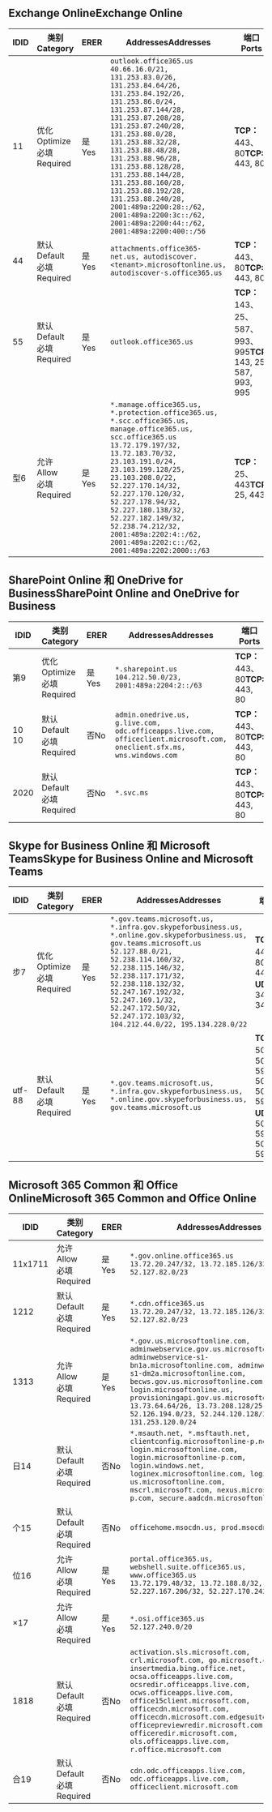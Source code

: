 <!--THIS FILE IS AUTOMATICALLY GENERATED. MANUAL CHANGES WILL BE OVERWRITTEN.-->
<!--Please contact the Office 365 Endpoints team with any questions.-->
<!--USGovGCCHigh endpoints version 2019052800-->
<!--File generated 2019-05-28 11:00:10.4748-->

## <a name="exchange-online"></a><span data-ttu-id="35b56-101">Exchange Online</span><span class="sxs-lookup"><span data-stu-id="35b56-101">Exchange Online</span></span>

<span data-ttu-id="35b56-102">ID</span><span class="sxs-lookup"><span data-stu-id="35b56-102">ID</span></span> | <span data-ttu-id="35b56-103">类别</span><span class="sxs-lookup"><span data-stu-id="35b56-103">Category</span></span> | <span data-ttu-id="35b56-104">ER</span><span class="sxs-lookup"><span data-stu-id="35b56-104">ER</span></span> | <span data-ttu-id="35b56-105">Addresses</span><span class="sxs-lookup"><span data-stu-id="35b56-105">Addresses</span></span> | <span data-ttu-id="35b56-106">端口</span><span class="sxs-lookup"><span data-stu-id="35b56-106">Ports</span></span>
-- | -------------------- | --- | ------------------------------------------------------------------------------------------------------------------------------------------------------------------------------------------------------------------------------------------------------------------------------------------------------------------------------------------------------------------------------------------------------------------------------------------------ | -------------------------------
<span data-ttu-id="35b56-107">1</span><span class="sxs-lookup"><span data-stu-id="35b56-107">1</span></span> | <span data-ttu-id="35b56-108">优化</span><span class="sxs-lookup"><span data-stu-id="35b56-108">Optimize</span></span><BR><span data-ttu-id="35b56-109">必填</span><span class="sxs-lookup"><span data-stu-id="35b56-109">Required</span></span> | <span data-ttu-id="35b56-110">是</span><span class="sxs-lookup"><span data-stu-id="35b56-110">Yes</span></span> | `outlook.office365.us`<BR>`40.66.16.0/21, 131.253.83.0/26, 131.253.84.64/26, 131.253.84.192/26, 131.253.86.0/24, 131.253.87.144/28, 131.253.87.208/28, 131.253.87.240/28, 131.253.88.0/28, 131.253.88.32/28, 131.253.88.48/28, 131.253.88.96/28, 131.253.88.128/28, 131.253.88.144/28, 131.253.88.160/28, 131.253.88.192/28, 131.253.88.240/28, 2001:489a:2200:28::/62, 2001:489a:2200:3c::/62, 2001:489a:2200:44::/62, 2001:489a:2200:400::/56` | <span data-ttu-id="35b56-111">**TCP：** 443、80</span><span class="sxs-lookup"><span data-stu-id="35b56-111">**TCP:** 443, 80</span></span>
<span data-ttu-id="35b56-112">4</span><span class="sxs-lookup"><span data-stu-id="35b56-112">4</span></span> | <span data-ttu-id="35b56-113">默认</span><span class="sxs-lookup"><span data-stu-id="35b56-113">Default</span></span><BR><span data-ttu-id="35b56-114">必填</span><span class="sxs-lookup"><span data-stu-id="35b56-114">Required</span></span> | <span data-ttu-id="35b56-115">是</span><span class="sxs-lookup"><span data-stu-id="35b56-115">Yes</span></span> | `attachments.office365-net.us, autodiscover.<tenant>.microsoftonline.us, autodiscover-s.office365.us` | <span data-ttu-id="35b56-116">**TCP：** 443、80</span><span class="sxs-lookup"><span data-stu-id="35b56-116">**TCP:** 443, 80</span></span>
<span data-ttu-id="35b56-117">5</span><span class="sxs-lookup"><span data-stu-id="35b56-117">5</span></span> | <span data-ttu-id="35b56-118">默认</span><span class="sxs-lookup"><span data-stu-id="35b56-118">Default</span></span><BR><span data-ttu-id="35b56-119">必填</span><span class="sxs-lookup"><span data-stu-id="35b56-119">Required</span></span> | <span data-ttu-id="35b56-120">是</span><span class="sxs-lookup"><span data-stu-id="35b56-120">Yes</span></span> | `outlook.office365.us` | <span data-ttu-id="35b56-121">**TCP：** 143、25、587、993、995</span><span class="sxs-lookup"><span data-stu-id="35b56-121">**TCP:** 143, 25, 587, 993, 995</span></span>
<span data-ttu-id="35b56-122">型</span><span class="sxs-lookup"><span data-stu-id="35b56-122">6</span></span> | <span data-ttu-id="35b56-123">允许</span><span class="sxs-lookup"><span data-stu-id="35b56-123">Allow</span></span><BR><span data-ttu-id="35b56-124">必填</span><span class="sxs-lookup"><span data-stu-id="35b56-124">Required</span></span> | <span data-ttu-id="35b56-125">是</span><span class="sxs-lookup"><span data-stu-id="35b56-125">Yes</span></span> | `*.manage.office365.us, *.protection.office365.us, *.scc.office365.us, manage.office365.us, scc.office365.us`<BR>`13.72.179.197/32, 13.72.183.70/32, 23.103.191.0/24, 23.103.199.128/25, 23.103.208.0/22, 52.227.170.14/32, 52.227.170.120/32, 52.227.178.94/32, 52.227.180.138/32, 52.227.182.149/32, 52.238.74.212/32, 2001:489a:2202:4::/62, 2001:489a:2202:c::/62, 2001:489a:2202:2000::/63` | <span data-ttu-id="35b56-126">**TCP：** 25、443</span><span class="sxs-lookup"><span data-stu-id="35b56-126">**TCP:** 25, 443</span></span>

## <a name="sharepoint-online-and-onedrive-for-business"></a><span data-ttu-id="35b56-127">SharePoint Online 和 OneDrive for Business</span><span class="sxs-lookup"><span data-stu-id="35b56-127">SharePoint Online and OneDrive for Business</span></span>

<span data-ttu-id="35b56-128">ID</span><span class="sxs-lookup"><span data-stu-id="35b56-128">ID</span></span> | <span data-ttu-id="35b56-129">类别</span><span class="sxs-lookup"><span data-stu-id="35b56-129">Category</span></span> | <span data-ttu-id="35b56-130">ER</span><span class="sxs-lookup"><span data-stu-id="35b56-130">ER</span></span> | <span data-ttu-id="35b56-131">Addresses</span><span class="sxs-lookup"><span data-stu-id="35b56-131">Addresses</span></span> | <span data-ttu-id="35b56-132">端口</span><span class="sxs-lookup"><span data-stu-id="35b56-132">Ports</span></span>
-- | -------------------- | --- | ----------------------------------------------------------------------------------------------------------------------- | ----------------
<span data-ttu-id="35b56-133">第</span><span class="sxs-lookup"><span data-stu-id="35b56-133">9</span></span> | <span data-ttu-id="35b56-134">优化</span><span class="sxs-lookup"><span data-stu-id="35b56-134">Optimize</span></span><BR><span data-ttu-id="35b56-135">必填</span><span class="sxs-lookup"><span data-stu-id="35b56-135">Required</span></span> | <span data-ttu-id="35b56-136">是</span><span class="sxs-lookup"><span data-stu-id="35b56-136">Yes</span></span> | `*.sharepoint.us`<BR>`104.212.50.0/23, 2001:489a:2204:2::/63` | <span data-ttu-id="35b56-137">**TCP：** 443、80</span><span class="sxs-lookup"><span data-stu-id="35b56-137">**TCP:** 443, 80</span></span>
<span data-ttu-id="35b56-138">10 </span><span class="sxs-lookup"><span data-stu-id="35b56-138">10</span></span> | <span data-ttu-id="35b56-139">默认</span><span class="sxs-lookup"><span data-stu-id="35b56-139">Default</span></span><BR><span data-ttu-id="35b56-140">必填</span><span class="sxs-lookup"><span data-stu-id="35b56-140">Required</span></span> | <span data-ttu-id="35b56-141">否</span><span class="sxs-lookup"><span data-stu-id="35b56-141">No</span></span> | `admin.onedrive.us, g.live.com, odc.officeapps.live.com, officeclient.microsoft.com, oneclient.sfx.ms, wns.windows.com` | <span data-ttu-id="35b56-142">**TCP：** 443、80</span><span class="sxs-lookup"><span data-stu-id="35b56-142">**TCP:** 443, 80</span></span>
<span data-ttu-id="35b56-143">20</span><span class="sxs-lookup"><span data-stu-id="35b56-143">20</span></span> | <span data-ttu-id="35b56-144">默认</span><span class="sxs-lookup"><span data-stu-id="35b56-144">Default</span></span><BR><span data-ttu-id="35b56-145">必填</span><span class="sxs-lookup"><span data-stu-id="35b56-145">Required</span></span> | <span data-ttu-id="35b56-146">否</span><span class="sxs-lookup"><span data-stu-id="35b56-146">No</span></span> | `*.svc.ms` | <span data-ttu-id="35b56-147">**TCP：** 443、80</span><span class="sxs-lookup"><span data-stu-id="35b56-147">**TCP:** 443, 80</span></span>

## <a name="skype-for-business-online-and-microsoft-teams"></a><span data-ttu-id="35b56-148">Skype for Business Online 和 Microsoft Teams</span><span class="sxs-lookup"><span data-stu-id="35b56-148">Skype for Business Online and Microsoft Teams</span></span>

<span data-ttu-id="35b56-149">ID</span><span class="sxs-lookup"><span data-stu-id="35b56-149">ID</span></span> | <span data-ttu-id="35b56-150">类别</span><span class="sxs-lookup"><span data-stu-id="35b56-150">Category</span></span> | <span data-ttu-id="35b56-151">ER</span><span class="sxs-lookup"><span data-stu-id="35b56-151">ER</span></span> | <span data-ttu-id="35b56-152">Addresses</span><span class="sxs-lookup"><span data-stu-id="35b56-152">Addresses</span></span> | <span data-ttu-id="35b56-153">端口</span><span class="sxs-lookup"><span data-stu-id="35b56-153">Ports</span></span>
-- | -------------------- | --- | --------------------------------------------------------------------------------------------------------------------------------------------------------------------------------------------------------------------------------------------------------------------------------------------------------------------------------- | --------------------------------------------------
<span data-ttu-id="35b56-154">步</span><span class="sxs-lookup"><span data-stu-id="35b56-154">7</span></span> | <span data-ttu-id="35b56-155">优化</span><span class="sxs-lookup"><span data-stu-id="35b56-155">Optimize</span></span><BR><span data-ttu-id="35b56-156">必填</span><span class="sxs-lookup"><span data-stu-id="35b56-156">Required</span></span> | <span data-ttu-id="35b56-157">是</span><span class="sxs-lookup"><span data-stu-id="35b56-157">Yes</span></span> | `*.gov.teams.microsoft.us, *.infra.gov.skypeforbusiness.us, *.online.gov.skypeforbusiness.us, gov.teams.microsoft.us`<BR>`52.127.88.0/21, 52.238.114.160/32, 52.238.115.146/32, 52.238.117.171/32, 52.238.118.132/32, 52.247.167.192/32, 52.247.169.1/32, 52.247.172.50/32, 52.247.172.103/32, 104.212.44.0/22, 195.134.228.0/22` | <span data-ttu-id="35b56-158">**TCP：** 443、80</span><span class="sxs-lookup"><span data-stu-id="35b56-158">**TCP:** 443, 80</span></span><BR><span data-ttu-id="35b56-159">**UDP：** 3478</span><span class="sxs-lookup"><span data-stu-id="35b56-159">**UDP:** 3478</span></span>
<span data-ttu-id="35b56-160">utf-8</span><span class="sxs-lookup"><span data-stu-id="35b56-160">8</span></span> | <span data-ttu-id="35b56-161">默认</span><span class="sxs-lookup"><span data-stu-id="35b56-161">Default</span></span><BR><span data-ttu-id="35b56-162">必填</span><span class="sxs-lookup"><span data-stu-id="35b56-162">Required</span></span> | <span data-ttu-id="35b56-163">是</span><span class="sxs-lookup"><span data-stu-id="35b56-163">Yes</span></span> | `*.gov.teams.microsoft.us, *.infra.gov.skypeforbusiness.us, *.online.gov.skypeforbusiness.us, gov.teams.microsoft.us` | <span data-ttu-id="35b56-164">**TCP：** 5061、50000-59999</span><span class="sxs-lookup"><span data-stu-id="35b56-164">**TCP:** 5061, 50000-59999</span></span><BR><span data-ttu-id="35b56-165">**UDP：** 50000-59999</span><span class="sxs-lookup"><span data-stu-id="35b56-165">**UDP:** 50000-59999</span></span>

## <a name="microsoft-365-common-and-office-online"></a><span data-ttu-id="35b56-166">Microsoft 365 Common 和 Office Online</span><span class="sxs-lookup"><span data-stu-id="35b56-166">Microsoft 365 Common and Office Online</span></span>

<span data-ttu-id="35b56-167">ID</span><span class="sxs-lookup"><span data-stu-id="35b56-167">ID</span></span> | <span data-ttu-id="35b56-168">类别</span><span class="sxs-lookup"><span data-stu-id="35b56-168">Category</span></span> | <span data-ttu-id="35b56-169">ER</span><span class="sxs-lookup"><span data-stu-id="35b56-169">ER</span></span> | <span data-ttu-id="35b56-170">Addresses</span><span class="sxs-lookup"><span data-stu-id="35b56-170">Addresses</span></span> | <span data-ttu-id="35b56-171">端口</span><span class="sxs-lookup"><span data-stu-id="35b56-171">Ports</span></span>
-- | ------------------- | --- | ---------------------------------------------------------------------------------------------------------------------------------------------------------------------------------------------------------------------------------------------------------------------------------------------------------------------------------------------------------------------------------------------- | ----------------
<span data-ttu-id="35b56-172">11x17</span><span class="sxs-lookup"><span data-stu-id="35b56-172">11</span></span> | <span data-ttu-id="35b56-173">允许</span><span class="sxs-lookup"><span data-stu-id="35b56-173">Allow</span></span><BR><span data-ttu-id="35b56-174">必填</span><span class="sxs-lookup"><span data-stu-id="35b56-174">Required</span></span> | <span data-ttu-id="35b56-175">是</span><span class="sxs-lookup"><span data-stu-id="35b56-175">Yes</span></span> | `*.gov.online.office365.us`<BR>`13.72.20.247/32, 13.72.185.126/32, 52.127.82.0/23` | <span data-ttu-id="35b56-176">**TCP：** 443</span><span class="sxs-lookup"><span data-stu-id="35b56-176">**TCP:** 443</span></span>
<span data-ttu-id="35b56-177">12</span><span class="sxs-lookup"><span data-stu-id="35b56-177">12</span></span> | <span data-ttu-id="35b56-178">默认</span><span class="sxs-lookup"><span data-stu-id="35b56-178">Default</span></span><BR><span data-ttu-id="35b56-179">必填</span><span class="sxs-lookup"><span data-stu-id="35b56-179">Required</span></span> | <span data-ttu-id="35b56-180">是</span><span class="sxs-lookup"><span data-stu-id="35b56-180">Yes</span></span> | `*.cdn.office365.us`<BR>`13.72.20.247/32, 13.72.185.126/32, 52.127.82.0/23` | <span data-ttu-id="35b56-181">**TCP：** 443</span><span class="sxs-lookup"><span data-stu-id="35b56-181">**TCP:** 443</span></span>
<span data-ttu-id="35b56-182">13</span><span class="sxs-lookup"><span data-stu-id="35b56-182">13</span></span> | <span data-ttu-id="35b56-183">允许</span><span class="sxs-lookup"><span data-stu-id="35b56-183">Allow</span></span><BR><span data-ttu-id="35b56-184">必填</span><span class="sxs-lookup"><span data-stu-id="35b56-184">Required</span></span> | <span data-ttu-id="35b56-185">是</span><span class="sxs-lookup"><span data-stu-id="35b56-185">Yes</span></span> | `*.gov.us.microsoftonline.com, adminwebservice.gov.us.microsoftonline.com, adminwebservice-s1-bn1a.microsoftonline.com, adminwebservice-s1-dm2a.microsoftonline.com, becws.gov.us.microsoftonline.com, login.microsoftonline.us, provisioningapi.gov.us.microsoftonline.com`<BR>`13.73.64.64/26, 13.73.208.128/25, 52.126.194.0/23, 52.244.120.128/25, 131.253.120.0/24` | <span data-ttu-id="35b56-186">**TCP：** 443</span><span class="sxs-lookup"><span data-stu-id="35b56-186">**TCP:** 443</span></span>
<span data-ttu-id="35b56-187">日</span><span class="sxs-lookup"><span data-stu-id="35b56-187">14</span></span> | <span data-ttu-id="35b56-188">默认</span><span class="sxs-lookup"><span data-stu-id="35b56-188">Default</span></span><BR><span data-ttu-id="35b56-189">必填</span><span class="sxs-lookup"><span data-stu-id="35b56-189">Required</span></span> | <span data-ttu-id="35b56-190">否</span><span class="sxs-lookup"><span data-stu-id="35b56-190">No</span></span> | `*.msauth.net, *.msftauth.net, clientconfig.microsoftonline-p.net, login.microsoftonline.com, login.microsoftonline-p.com, login.windows.net, loginex.microsoftonline.com, login-us.microsoftonline.com, mscrl.microsoft.com, nexus.microsoftonline-p.com, secure.aadcdn.microsoftonline-p.com` | <span data-ttu-id="35b56-191">**TCP：** 443</span><span class="sxs-lookup"><span data-stu-id="35b56-191">**TCP:** 443</span></span>
<span data-ttu-id="35b56-192">个</span><span class="sxs-lookup"><span data-stu-id="35b56-192">15</span></span> | <span data-ttu-id="35b56-193">默认</span><span class="sxs-lookup"><span data-stu-id="35b56-193">Default</span></span><BR><span data-ttu-id="35b56-194">必填</span><span class="sxs-lookup"><span data-stu-id="35b56-194">Required</span></span> | <span data-ttu-id="35b56-195">否</span><span class="sxs-lookup"><span data-stu-id="35b56-195">No</span></span> | `officehome.msocdn.us, prod.msocdn.us` | <span data-ttu-id="35b56-196">**TCP：** 443、80</span><span class="sxs-lookup"><span data-stu-id="35b56-196">**TCP:** 443, 80</span></span>
<span data-ttu-id="35b56-197">位</span><span class="sxs-lookup"><span data-stu-id="35b56-197">16</span></span> | <span data-ttu-id="35b56-198">允许</span><span class="sxs-lookup"><span data-stu-id="35b56-198">Allow</span></span><BR><span data-ttu-id="35b56-199">必填</span><span class="sxs-lookup"><span data-stu-id="35b56-199">Required</span></span> | <span data-ttu-id="35b56-200">是</span><span class="sxs-lookup"><span data-stu-id="35b56-200">Yes</span></span> | `portal.office365.us, webshell.suite.office365.us, www.office365.us`<BR>`13.72.179.48/32, 13.72.188.8/32, 52.227.167.206/32, 52.227.170.242/32` | <span data-ttu-id="35b56-201">**TCP：** 443、80</span><span class="sxs-lookup"><span data-stu-id="35b56-201">**TCP:** 443, 80</span></span>
<span data-ttu-id="35b56-202">×</span><span class="sxs-lookup"><span data-stu-id="35b56-202">17</span></span> | <span data-ttu-id="35b56-203">允许</span><span class="sxs-lookup"><span data-stu-id="35b56-203">Allow</span></span><BR><span data-ttu-id="35b56-204">必填</span><span class="sxs-lookup"><span data-stu-id="35b56-204">Required</span></span> | <span data-ttu-id="35b56-205">是</span><span class="sxs-lookup"><span data-stu-id="35b56-205">Yes</span></span> | `*.osi.office365.us`<BR>`52.127.240.0/20` | <span data-ttu-id="35b56-206">**TCP：** 443</span><span class="sxs-lookup"><span data-stu-id="35b56-206">**TCP:** 443</span></span>
<span data-ttu-id="35b56-207">18</span><span class="sxs-lookup"><span data-stu-id="35b56-207">18</span></span> | <span data-ttu-id="35b56-208">默认</span><span class="sxs-lookup"><span data-stu-id="35b56-208">Default</span></span><BR><span data-ttu-id="35b56-209">必填</span><span class="sxs-lookup"><span data-stu-id="35b56-209">Required</span></span> | <span data-ttu-id="35b56-210">否</span><span class="sxs-lookup"><span data-stu-id="35b56-210">No</span></span> | `activation.sls.microsoft.com, crl.microsoft.com, go.microsoft.com, insertmedia.bing.office.net, ocsa.officeapps.live.com, ocsredir.officeapps.live.com, ocws.officeapps.live.com, office15client.microsoft.com, officecdn.microsoft.com, officecdn.microsoft.com.edgesuite.net, officepreviewredir.microsoft.com, officeredir.microsoft.com, ols.officeapps.live.com, r.office.microsoft.com` | <span data-ttu-id="35b56-211">**TCP：** 443、80</span><span class="sxs-lookup"><span data-stu-id="35b56-211">**TCP:** 443, 80</span></span>
<span data-ttu-id="35b56-212">合</span><span class="sxs-lookup"><span data-stu-id="35b56-212">19</span></span> | <span data-ttu-id="35b56-213">默认</span><span class="sxs-lookup"><span data-stu-id="35b56-213">Default</span></span><BR><span data-ttu-id="35b56-214">必填</span><span class="sxs-lookup"><span data-stu-id="35b56-214">Required</span></span> | <span data-ttu-id="35b56-215">否</span><span class="sxs-lookup"><span data-stu-id="35b56-215">No</span></span> | `cdn.odc.officeapps.live.com, odc.officeapps.live.com, officeclient.microsoft.com` | <span data-ttu-id="35b56-216">**TCP：** 443、80</span><span class="sxs-lookup"><span data-stu-id="35b56-216">**TCP:** 443, 80</span></span>
